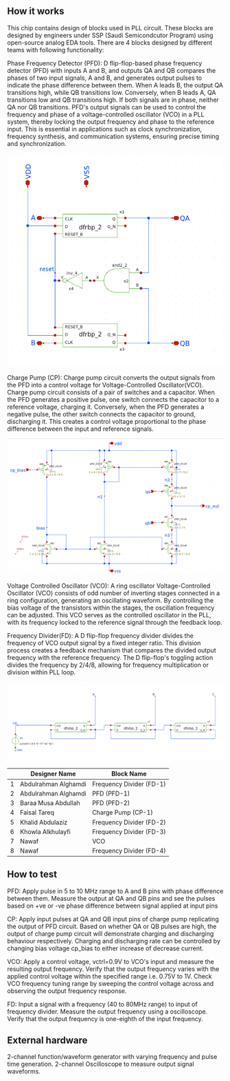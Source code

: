 <!---

This file is used to generate your project datasheet. Please fill in the information below and delete any unused
sections.

You can also include images in this folder and reference them in the markdown. Each image must be less than
512 kb in size, and the combined size of all images must be less than 1 MB.
-->

## How it works

This chip contains design of blocks used in PLL circuit. These blocks are designed by engineers under SSP (Saudi Semicondcutor Program) using open-source analog EDA tools. There are 4 blocks designed by different teams with following functionality:

Phase Frequency Detector (PFD): D flip-flop-based phase frequency detector (PFD) with inputs A and B, and outputs QA and QB compares the phases of two input signals, A and B, and generates output pulses to indicate the phase difference between them. When A leads B, the output QA transitions high, while QB transitions low. Conversely, when B leads A, QA transitions low and QB transitions high. If both signals are in phase, neither QA nor QB transitions. PFD's output signals can be used to control the frequency and phase of a voltage-controlled oscillator (VCO) in a PLL system, thereby locking the output frequency and phase to the reference input. This is essential in applications such as clock synchronization, frequency synthesis, and communication systems, ensuring precise timing and synchronization.

![Phase Frequency Detector](pfd.png "Phase Frequency Detector")

Charge Pump (CP): Charge pump circuit converts the output signals from the PFD into a control voltage for Voltage-Controlled Oscillator(VCO). Charge pump circuit consists of a pair of switches and a capacitor. When the PFD generates a positive pulse, one switch connects the capacitor to a reference voltage, charging it. Conversely, when the PFD generates a negative pulse, the other switch connects the capacitor to ground, discharging it. This creates a control voltage proportional to the phase difference between the input and reference signals.

![Charge Pump ](cp.png "Charge Pump")

Voltage Controlled Oscillator (VCO): A ring oscillator Voltage-Controlled Oscillator (VCO) consists of odd number of inverting stages connected in a ring configuration, generating an oscillating waveform. By controlling the bias voltage of the transistors within the stages, the oscillation frequency can be adjusted. This VCO serves as the controlled oscillator in the PLL, with its frequency locked to the reference signal through the feedback loop. 

Frequency Divider(FD): A D flip-flop frequency divider divides the frequency of VCO output signal by a fixed integer ratio. This division process creates a feedback mechanism that compares the divided output frequency with the reference frequency. The D flip-flop's toggling action divides the frequency by 2/4/8, allowing for frequency multiplication or division within PLL loop.

![Frequency Divider](fd.png "Frequency Divider")


| | Designer Name           | Block Name               |
|-| ------------------------| ------------------------ |
|1| Abdulrahman Alghamdi    | Frequency Divider (FD-1) |
|2| Abdulrahman Alghamdi 	| PFD (PFD-1)              |
|3| Baraa Musa Abdullah 	| PFD (PFD-2)              |
|4| Faisal Tareq 		| Charge Pump (CP-1)       |
|5| Khalid Abdulaziz 	| Frequency Divider (FD-2) |
|6| Khowla Alkhulayfi       | Frequency Divider (FD-3) |
|7| Nawaf                   | VCO                      |
|8| Nawaf			| Frequency Divider (FD-4) |


## How to test

PFD: Apply pulse in 5 to 10 MHz range to A and B pins with phase difference between them. Measure the output at QA and QB pins and see the pulses based on +ve or -ve phase difference between signal applied at input pins

CP: Apply input pulses at QA and QB input pins of charge pump replicating the output of PFD circuit. Based on whether QA or QB pulses are high, the output of charge pump circuit will demonstrate charging and discharging behaviour respectively. Charging and discharging rate can be controlled by changing bias voltage cp_bias to either increase of decrease current.

VCO: Apply a control voltage, vctrl=0.9V to VCO's input and measure the resulting output frequency. Verify that the output frequency varies with the applied control voltage within the specified range i.e. 0.75V to 1V. Check VCO frequency tuning range by sweeping the control voltage across and observing the output frequency response.

FD: Input a signal with a frequency (40 to 80MHz range) to input of frequency divider. Measure the output frequency using a oscilloscope. Verify that the output frequency is one-eighth of the input frequency.


## External hardware
2-channel function/waveform generator with varying frequency and pulse time generation.
2-channel Oscilloscope to measure output signal waveforms.

